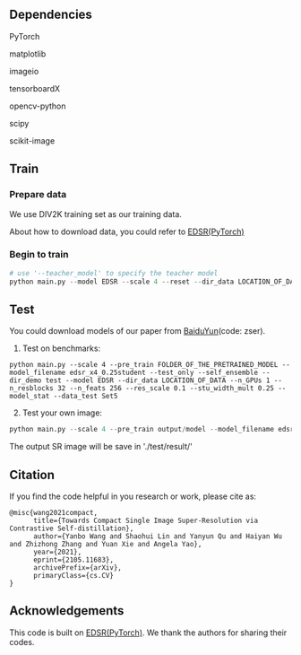 ## Dependencies

PyTorch

matplotlib

imageio

tensorboardX

opencv-python 

scipy

scikit-image

## Train

### Prepare data

We use DIV2K training set as our training data. 

About how to download data, you could refer to [EDSR(PyTorch)](https://github.com/thstkdgus35/EDSR-PyTorch)

### Begin to train

```python
# use '--teacher_model' to specify the teacher model
python main.py --model EDSR --scale 4 --reset --dir_data LOCATION_OF_DATA --model_filename edsr_x4_0.25student --pre_train output/model/edsr/ --epochs 400 --model_stat --neg_num 10 --contra_lambda 200 --t_lambda 1 --t_l_remove 400 --contrast_t_detach 
```

## Test

You could download models of our paper from [BaiduYun](https://pan.baidu.com/s/1gYenkfLac1s19lfzczxtHA )(code: zser).

1. Test on benchmarks:

``` 
python main.py --scale 4 --pre_train FOLDER_OF_THE_PRETRAINED_MODEL --model_filename edsr_x4_0.25student --test_only --self_ensemble --dir_demo test --model EDSR --dir_data LOCATION_OF_DATA --n_GPUs 1 --n_resblocks 32 --n_feats 256 --res_scale 0.1 --stu_width_mult 0.25 --model_stat --data_test Set5
```

2. Test your own image:

```python
python main.py --scale 4 --pre_train output/model --model_filename edsr_x4_0.25student --test_only --self_ensemble --model EDSR --n_GPUs 1 --n_resblocks 32 --n_feats 256 --res_scale 0.1 --stu_width_mult 0.25 --model_stat --data_test Demo --save_results --dir_demo LOCATION_OF_YOUR_IMAGE 
```

The output SR image will be save in './test/result/'

## Citation 

If you find the code helpful in you research or work, please cite as:

```@inproceedings{wu2021contrastive,
@misc{wang2021compact,
      title={Towards Compact Single Image Super-Resolution via Contrastive Self-distillation}, 
      author={Yanbo Wang and Shaohui Lin and Yanyun Qu and Haiyan Wu and Zhizhong Zhang and Yuan Xie and Angela Yao},
      year={2021},
      eprint={2105.11683},
      archivePrefix={arXiv},
      primaryClass={cs.CV}
}
```



## Acknowledgements

This code is built on [EDSR(PyTorch)](https://github.com/thstkdgus35/EDSR-PyTorch). We thank the authors for sharing their codes. 

